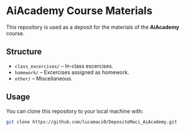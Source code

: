 # AiAcademy Course Materials

This repository is used as a deposit for the materials of the **AiAcademy** course.  

## Structure
- `class_excercises/` – In-class excercises.
- `homework/` – Excercises assigned as homework.
- `other/` – Miscellaneous.

## Usage
You can clone this repository to your local machine with:

```bash
git clone https://github.com/lucamaci0/DepositoMaci_AiAcademy.git